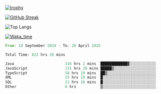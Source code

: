 <!--
**ren-joey/ren-joey** is a ✨ _special_ ✨ repository because its `README.md` (this file) appears on your GitHub profile.

Here are some ideas to get you started:

- 🔭 I’m currently working on ...
- 🌱 I’m currently learning ...
- 👯 I’m looking to collaborate on ...
- 🤔 I’m looking for help with ...
- 💬 Ask me about ...
- 📫 How to reach me: ...
- 😄 Pronouns: ...
- ⚡ Fun fact: ...
-->

[![trophy](https://github-profile-trophy.vercel.app/?username=ren-joey&theme=darkhub&column=5)](https://github.com/ren-joey)

[![GitHub Streak](https://streak-stats.demolab.com/?user=ren-joey&theme=dark)](https://github.com/ren-joey)

![Top Langs](https://github-readme-stats.vercel.app/api/top-langs?username=ren-joey&show_icons=true&layout=compact&locale=en&hide=html,CSS,scss,Pug,Twig&theme=dark)

[![Waka_time](https://github-readme-stats.vercel.app/api/wakatime?username=joeyren&theme=dark)](https://github.com/ren-joey)

<!--START_SECTION:waka-->

```rust
From: 19 September 2024 - To: 26 April 2025

Total Time: 622 hrs 26 mins

Java                       316 hrs 2 mins  ████████████▓░░░░░░░░░░░░   50.13 %
JavaScript                 131 hrs 28 mins █████▒░░░░░░░░░░░░░░░░░░░   20.85 %
TypeScript                 58 hrs 19 mins  ██▒░░░░░░░░░░░░░░░░░░░░░░   09.25 %
XML                        25 hrs 19 mins  █░░░░░░░░░░░░░░░░░░░░░░░░   04.02 %
SQL                        21 hrs 16 mins  █░░░░░░░░░░░░░░░░░░░░░░░░   03.37 %
Other                      8 hrs           ▒░░░░░░░░░░░░░░░░░░░░░░░░   01.27 %
```

<!--END_SECTION:waka-->
